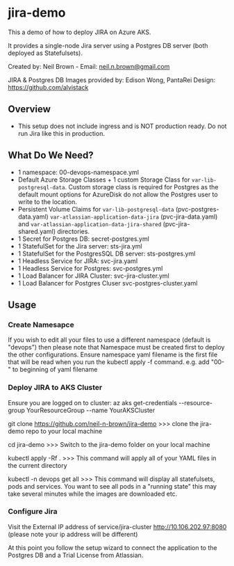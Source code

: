 # jira-demo
This a demo of how to deploy JIRA on Azure AKS.

It provides a single-node Jira server using a Postgres DB server (both deployed as Statefulsets). 

Created by: Neil Brown - 
Email:  neil.n.brown@gmail.com

JIRA & Postgres DB Images provided by: Edison Wong, PantaRei Design: https://github.com/alvistack

## Overview

- This setup does not include ingress and is NOT production ready. Do not run Jira like this in production.

## What Do We Need?

- 1 namespace:  00-devops-namespace.yml
- Default Azure Storage Classes + 1 custom Storage Class for `var-lib-postgresql-data`. Custom storage class is required for Postgres as the default mount options for AzureDisk do not allow the Postgres user to write to the location.
- Persistent Volume Claims for `var-lib-postgresql-data` (pvc-postgres-data.yaml) `var-atlassian-application-data-jira` (pvc-jira-data.yaml) and `var-atlassian-application-data-jira-shared` (pvc-jira-shared.yaml) directories.
- 1 Secret for Postgres DB: secret-postgres.yml
- 1 StatefulSet for the Jira server: sts-jira.yml
- 1 StatefulSet for the PostgresSQL DB server: sts-postgres.yml
- 1 Headless Service for JIRA: svc-jira.yaml
- 1 Headless Service for Postgres: svc-postgres.yml
- 1 Load Balancer for JIRA Cluster:  svc-jira-cluster.yml
- 1 Load Balancer for Postgres Cluser svc-postgres-cluster.yaml



## Usage

### Create Namesapce 

If you wish to edit all your files to use a different namespace (default is "devops") then please note that Namespace must be created first to deploy the other configurations. Ensure namespace yaml filename is the first file that will be read when you run the kubectl apply -f command. e.g. add "00-" to beginning of yaml filename 


### Deploy JIRA to AKS Cluster

Ensure you are logged on to cluster:  az aks get-credentials --resource-group YourResourceGroup --name YourAKSCluster

git clone https://github.com/neil-n-brown/jira-demo  >>> clone the jira-demo repo to your local machine

cd jira-demo  >>> Switch to the jira-demo folder on your local machine

kubectl apply -Rf . >>> This command will apply all of your YAML files in the current directory

kubectl -n devops get all  >>> This command will display all statefulsets, pods and services. You want to see all pods in a "running state" this may take several minutes while the images are downloaded etc.


### Configure Jira

Visit the External IP address of service/jira-cluster http://10.106.202.97:8080 (please note your ip address will be different)

At this point you follow the setup wizard to connect the application to the Postgres DB and a Trial License from Atlassian.
